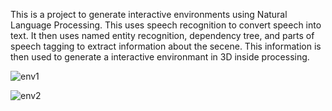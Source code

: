 This is a project to generate interactive environments using Natural Language Processing.
This uses speech recognition to convert speech into text. It then uses named entity recognition, dependency tree, and parts of speech tagging to extract information about the secene. This information is then used to generate a interactive environmant in 3D inside processing.


![env1](https://user-images.githubusercontent.com/31614933/148209719-6909f79a-04c3-435f-9705-6381dc604e06.png)


![env2](https://user-images.githubusercontent.com/31614933/148209788-7daf98a4-3e8e-404b-bd8a-ce4b29fd6e41.png)
